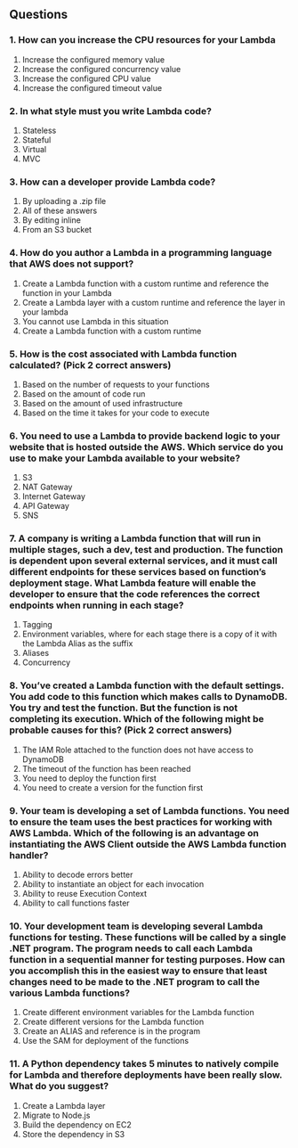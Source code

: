 ## Questions

### 1. How can you increase the CPU resources for your Lambda
1) Increase the configured memory value
2) Increase the configured concurrency value
3) Increase the configured CPU value
4) Increase the configured timeout value

### 2. In what style must you write Lambda code?
1) Stateless
2) Stateful
3) Virtual
4) MVC

### 3. How can a developer provide Lambda code?
1) By uploading a .zip file
2) All of these answers
3) By editing inline
4) From an S3 bucket

### 4. How do you author a Lambda in a programming language that AWS does not support?
1) Create a Lambda function with a custom runtime and reference the function in your Lambda
2) Create a Lambda layer with a custom runtime and reference the layer in your lambda
3) You cannot use Lambda in this situation
4) Create a Lambda function with a custom runtime

### 5. How is the cost associated with Lambda function calculated? (Pick 2 correct answers)
1) Based on the number of requests to your functions
2) Based on the amount of code run
3) Based on the amount of used infrastructure
4) Based on the time it takes for your code to execute

### 6. You need to use a Lambda to provide backend logic to your website that is hosted outside the AWS. Which service do you use to make your Lambda available to your website?
1) S3
2) NAT Gateway
3) Internet Gateway
4) API Gateway
5) SNS

### 7. A company is writing a Lambda function that will run in multiple stages, such a dev, test and production. The function is dependent upon several external services, and it must call different endpoints for these services based on function’s deployment stage. What Lambda feature will enable the developer to ensure that the code references the correct endpoints when running in each stage?
1) Tagging
2) Environment variables, where for each stage there is a copy of it with the Lambda Alias as the suffix
3) Aliases
4) Concurrency

### 8. You’ve created a Lambda function with the default settings. You add code to this function which makes calls to DynamoDB. You try and test the function. But the function is not completing its execution. Which of the following might be probable causes for this? (Pick 2 correct answers)
1) The IAM Role attached to the function does not have access to DynamoDB
2) The timeout of the function has been reached
3) You need to deploy the function first
4) You need to create a version for the function first

### 9. Your team is developing a set of Lambda functions. You need to ensure the team uses the best practices for working with AWS Lambda. Which of the following is an advantage on instantiating the AWS Client outside the AWS Lambda function handler?
1) Ability to decode errors better
2) Ability to instantiate an object for each invocation
3) Ability to reuse Execution Context
4) Ability to call functions faster

### 10. Your development team is developing several Lambda functions for testing. These functions will be called by a single .NET program. The program needs to call each Lambda function in a sequential manner for testing purposes. How can you accomplish this in the easiest way to ensure that least changes need to be made to the .NET program to call the various Lambda functions?
1) Create different environment variables for the Lambda function
2) Create different versions for the Lambda function
3) Create an ALIAS and reference is in the program
4) Use the SAM for deployment of the functions

### 11. A Python dependency takes 5 minutes to natively compile for Lambda and therefore deployments have been really slow. What do you suggest?
1) Create a Lambda layer
2) Migrate to Node.js
3) Build the dependency on EC2
4) Store the dependency in S3
